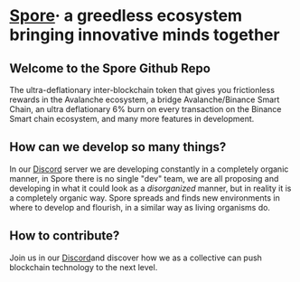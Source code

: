 # [Spore][Spore]&middot; a greedless ecosystem bringing innovative minds together

## Welcome to the Spore Github Repo

The ultra-deflationary inter-blockchain token that gives you frictionless rewards in the Avalanche ecosystem, a bridge Avalanche/Binance Smart Chain, an ultra deflationary 6% burn on every transaction on the Binance Smart chain ecosystem, and many more features in development.

## How can we develop so many things?

In our [Discord][Discord] server we are developing constantly in a completely organic manner, in Spore there is no single "dev" team, we are all proposing and developing in what it could look as a *disorganized* manner, but in reality it is a completely organic way. Spore spreads and finds new environments in where to develop and flourish, in a similar way as living organisms do.

## How to contribute?

Join us in our [Discord][Discord]and discover how we as a collective can push blockchain technology to the next level.

[Discord]: https://discord.gg/n5P7n7DBhh
[Spore]: https://spore.earth
